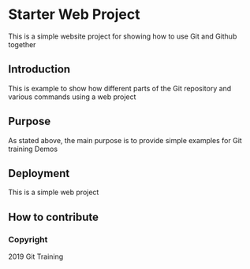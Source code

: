 # Starter Web Project

This is a simple website project for showing how to use Git and Github together

## Introduction
This is example to show how different parts of the Git repository and various commands using a web project

## Purpose

As stated above, the main purpose is to provide simple examples for Git training Demos

## Deployment 
This is a simple web project

## How to contribute

### Copyright

2019 Git Training
